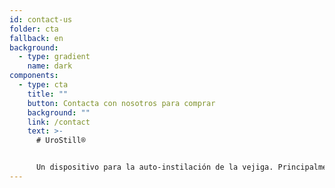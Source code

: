 ```yaml
---
id: contact-us
folder: cta
fallback: en
background:
  - type: gradient
    name: dark
components:
  - type: cta
    title: ""
    button: Contacta con nosotros para comprar
    background: ""
    link: /contact
    text: >-
      # UroStill®


      Un dispositivo para la auto-instilación de la vejiga. Principalmente fue desarrollado para pacientes femeninas con cistitis intersticial/dolor de vejiga (CI/SDV). UroStill® también incluye UroDapter®.
---
```

